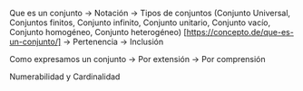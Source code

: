 Que es un conjunto
-> Notación 
-> Tipos de conjuntos (Conjunto Universal, Conjuntos finitos, Conjunto infinito, Conjunto unitario, Conjunto vacío, Conjunto homogéneo, Conjunto heterogéneo) [https://concepto.de/que-es-un-conjunto/]
-> Pertenencia
-> Inclusión

Como expresamos un conjunto
-> Por extensión
-> Por comprensión

Numerabilidad y Cardinalidad
